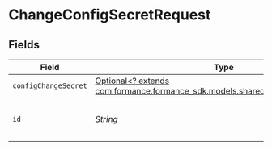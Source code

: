 # ChangeConfigSecretRequest


## Fields

| Field                                                                                                                       | Type                                                                                                                        | Required                                                                                                                    | Description                                                                                                                 | Example                                                                                                                     |
| --------------------------------------------------------------------------------------------------------------------------- | --------------------------------------------------------------------------------------------------------------------------- | --------------------------------------------------------------------------------------------------------------------------- | --------------------------------------------------------------------------------------------------------------------------- | --------------------------------------------------------------------------------------------------------------------------- |
| `configChangeSecret`                                                                                                        | [Optional<? extends com.formance.formance_sdk.models.shared.ConfigChangeSecret>](../../models/shared/ConfigChangeSecret.md) | :heavy_minus_sign:                                                                                                          | N/A                                                                                                                         |                                                                                                                             |
| `id`                                                                                                                        | *String*                                                                                                                    | :heavy_check_mark:                                                                                                          | Config ID                                                                                                                   | 4997257d-dfb6-445b-929c-cbe2ab182818                                                                                        |